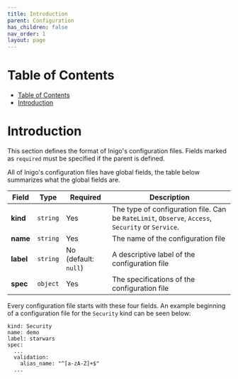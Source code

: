 ```yaml
---
title: Introduction
parent: Configuration
has_children: false
nav_order: 1
layout: page
---
```


# Table of Contents
- [Table of Contents](#table-of-contents)
- [Introduction](#introduction)

# Introduction
This section defines the format of Inigo's configuration files. Fields marked as `required` must be specified if the parent is defined.

All of Inigo's configuration files have global fields, the table below summarizes what the global fields are.

| Field | Type | Required | Description
| ---  | :---: | --- | --- |
| **kind** | `string` | Yes | The type of configuration file. Can be `RateLimit`, `Observe`, `Access`, `Security` or `Service`. |
| **name** | `string` | Yes | The name of the configuration file |
| **label** | `string` | No (default: `null`) | A descriptive label of the configuration file |
| **spec** | `object` | Yes | The specifications of the configuration file |

Every configuration file starts with these four fields. An example beginning of a configuration file for the `Security` kind can be seen below:

```
kind: Security
name: demo
label: starwars
spec:
  ...
  validation:
    alias_name: "^[a-zA-Z]+$"
  ...
```